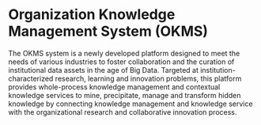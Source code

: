 # Organization Knowledge Management System (OKMS)
The OKMS system is a newly developed platform designed to meet the needs of various industries to foster collaboration and the curation of institutional data assets in the age of Big Data. Targeted at institution-characterized research, learning and innovation problems, this platform provides whole-process knowledge management and contextual knowledge services to mine, precipitate, manage and transform hidden knowledge by connecting knowledge management and knowledge service with the organizational research and collaborative innovation process.
